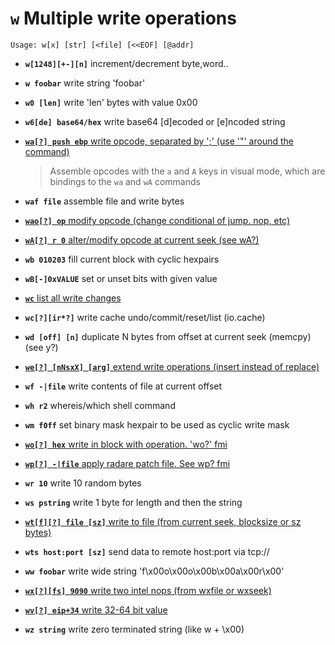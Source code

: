 <!-- TITLE: w -->

#  **`w`** Multiple write operations


```text
Usage: w[x] [str] [<file] [<<EOF] [@addr]
```


- **`w[1248][+-][n]`** increment/decrement byte,word..
- **`w foobar`** write string 'foobar'
- **`w0 [len]`** write 'len' bytes with value 0x00
- **`w6[de] base64/hex`** write base64 [d]ecoded or [e]ncoded string

- [ **`wa[?] push ebp`** write opcode, separated by ';' (use '"' around the command)](/options/w/wa-push)
	> Assemble opcodes with the `a` and `A` keys in visual mode, which are bindings to the `wa` and `wA` commands

- **`waf file`** assemble file and write bytes

- [ **`wao[?] op`** modify opcode (change conditional of jump. nop, etc)](/options/w/wao-op)

- [ **`wA[?] r 0`** alter/modify opcode at current seek (see wA?)](/options/w/wA-r-0)

- **`wb 010203`** fill current block with cyclic hexpairs
- **`wB[-]0xVALUE`** set or unset bits with given value

- [ **`wc`** list all write changes](/options/w/wc-list-all)

- **`wc[?][ir*?]`** write cache undo/commit/reset/list (io.cache)
- **`wd [off] [n]`** duplicate N bytes from offset at current seek (memcpy) (see y?)

- [ **`we[?] [nNsxX] [arg]`** extend write operations (insert instead of replace)](/options/w/we-nNsxX)

- **`wf -|file`** write contents of file at current offset
- **`wh r2`** whereis/which shell command
- **`wm f0ff`** set binary mask hexpair to be used as cyclic write mask

- [ **`wo[?] hex`** write in block with operation. 'wo?' fmi](/options/w/wo-hex-write)

- [ **`wp[?] -|file`** apply radare patch file. See wp? fmi](/options/w/wp-file)

- **`wr 10`** write 10 random bytes
- **`ws pstring`** write 1 byte for length and then the string

- [ **`wt[f][?] file [sz]`** write to file (from current seek, blocksize or sz bytes)](/options/w/wt-f-file)

- **`wts host:port [sz]`** send data to remote host:port via tcp://
- **`ww foobar`** write wide string 'f\x00o\x00o\x00b\x00a\x00r\x00'

- [ **`wx[?][fs] 9090`** write two intel nops (from wxfile or wxseek)](/options/w/wx-fs)

- [ **`wv[?] eip+34`** write 32-64 bit value](/options/w/wv-eip)

- **`wz string`** write zero terminated string (like w + \x00)

<p hidden>w0 w6 wa waf wao wA wb wB wc wd we wf wh wm wo wp wr ws wts ww wx wv wz</p>